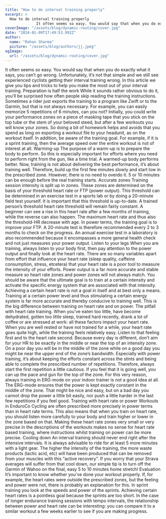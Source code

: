 ```yaml
---
title: "How to do interval training properly"
excerpt: >
  How to do interval training properly
              It often seems so easy. You would say that when you do exactly what it says, you can’t go wrong. Unfortunately, it’s not that simple and we still see e
coverImage: "/assets/blog/dynamic-routing/cover.jpg"
date: "2024-01-09T17:49:53.992Z"
author:
  name: "Rohan Sharma"
  picture: "/assets/blog/authors/jj.jpeg"
ogImage:
  url: "/assets/blog/dynamic-routing/cover.jpg"
---
```


It often seems so easy. You would say that when you do exactly what it says, you can’t go wrong. Unfortunately, it’s not that simple and we still see experienced cyclists getting their interval training wrong. In this article we give you tips and tricks to help you make the most out of your interval training.
Preparation is half the work
While it sounds rather obvious to do it, you’ll be surprised how often people skip reading the training instructions. Sometimes a rider just exports the training to a program like Zwift or to the Garmin, but that is not always necessary. For example, you can easily memorize 5 repetitions of 6 minutes, can you not? Initially, you could write your performance zones on a piece of masking tape that you stick on the top tube or the stem of your beloved steed, but after a few workouts you will know your zones. So doing a bit of homework helps and avoids that you spend as long on exporting a workout file to your headunit, as on the workout itself. In addition, be aware of the training goal. For example, if it is a sprint training, then the average speed over the entire workout is not of interest at all.
Warming-up
The purpose of a warm-up is to prepare the body to perform. So this is especially important for efforts where you need to perform right from the gun, like a time trial. A warmed-up body performs better. Now, training is not about delivering the best performance, it’s about training well. Therefore, build up the first few minutes slowly and start low in the prescribed zone. However, there is no need to overdo it. 5 or 10 minutes can be enough before the real training starts.
Accurate zones
Training session intensity is split up in zones. These zones are determined on the basis of your threshold heart rate or FTP (power output). This threshold can be determined in an exercise test in a sports lab or by doing a 20-minute field test yourself. It is important that this threshold is up-to-date. A trained person’s threshold heart rate threshold will remain fairly constant. A beginner can see a rise in this heart rate after a few months of training, while the reverse can also happen. The maximum heart rate and thus also the threshold-HR decrease with age.
In power terms, the training goal is to improve your FTP. A 20-minute test is therefore recommended every 2 to 3 months to check on the progress. An annual exercise test in a laboratory is also recommended because it encompasses a more general health check and not just measures your power output.
Listen to your legs
When you are training, always listen to your body first, then pay attention to the power output and finally look at the heart rate. There are so many variables apart from effort that influence your heart rate (sleep quality, caffeine consumption, stress, etcetera) that your heart rate is a poor tool to measure the intensity of your efforts. Power output is a far more accurate and stable measure so heart rate zones and power zones will not always match. You should be aware that the ultimate goal is to train at a certain intensity and activate the specific energy system that are associated with that intensity. Achieving a certain heart rate is not a goal in itself and at best only a means. Training at a certain power level and thus stimulating a certain energy system is far more accurate and thereby conducive to training well. This is the big difference between training on heart rate and on power.
The pitfall with heart rate training.
When you’ve eaten too little, have become dehydrated, gotten too little sleep, trained hard recently, drank a lot of coffee or are stressed at work: all these factors impact your heart rate. When you are well rested or have not trained for a while, your heart rate goes quite high, while the training feels relatively easy. Listen to that feeling first and to the heart rate second. Because every day is different, don’t aim for your HR to be exactly in the middle or near the top of an intensity zone. On a poor day you will be in the middle of the zone while on a good day you might be near the upper end of the zone’s bandwidth.
Especially with power training, it’s about keeping the efforts constant across the stints and being able to complete the prescribed number of repetitions. Therefore, always start the first repetition a little cautious. If you feel that it is going well, you can up the pace and gun for the top of the zone. For this very reason, always training in ERG-mode on your indoor trainer is not a good idea at all. The ERG-mode ensures that the power is kept exactly constant in the middle of the zone. That might be nice and easy, but on a bad day you cannot drop the power a little bit easily, nor push a little harder in the last few repetitions if you feel good.
Training with heart rate or power
Workouts in EnduroCo Cycling are often prescribed more precisely in power terms than in heart rate terms. This also means that when you train on heart rate, you should listen more carefully to your body and train higher or lower in the zone based on that. Making these heart rate zones very small or very precise in the descriptions of the workouts makes no sense for heart rate based training, where instructions whilst training on power can be more precise.
Cooling down
An interval training should never end right after the intensive intervals. It is always advisable to ride for at least 5 more minutes with a light gear. The higher the intensity of the training, the more waste products (lactic acid, etc) will have been produced that can be removed from your muscles with this “active recovery”. If you worry that your Strava averages will suffer from that cool down, our simple tip is to turn off the Garmin of Wahoo on the final, easy 5 to 10 minutes home stretch!
Evaluation
It’s important to know whether you’ve done your workout properly. If, for example, the heart rates were outside the prescribed zones, but the feeling and power were not, there is probably an explanation for this. In sprint training you look at the speeds and power of the sprints. Achieving certain heart rates is a pointless goal because the sprints are too short. In the case of longer endurance training sessions with tempo intervals, the relationship between power and heart rate can be interesting: you can compare it to a similar workout a few weeks earlier to see if you are making progress.